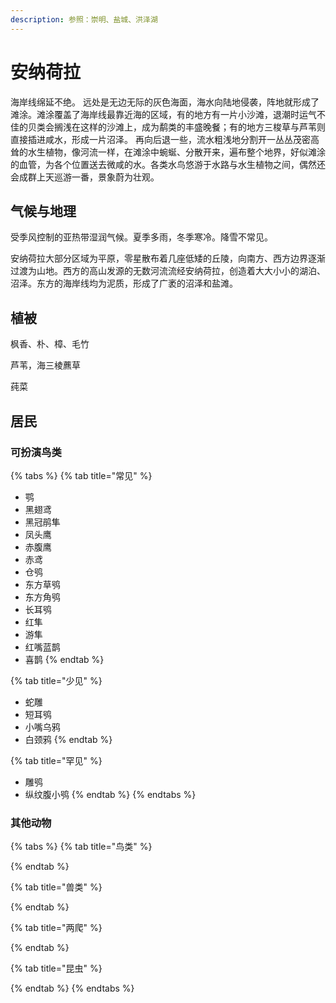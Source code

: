 ```yaml
---
description: 参照：崇明、盐城、洪泽湖
---
```


# 安纳荷拉

海岸线绵延不绝。 远处是无边无际的灰色海面，海水向陆地侵袭，阵地就形成了滩涂。滩涂覆盖了海岸线最靠近海的区域，有的地方有一片小沙滩，退潮时运气不佳的贝类会搁浅在这样的沙滩上，成为鹬类的丰盛晚餐；有的地方三梭草与芦苇则直接插进咸水，形成一片沼泽。 再向后退一些，流水粗浅地分割开一丛丛茂密高耸的水生植物，像河流一样，在滩涂中蜿蜒、分散开来，遍布整个地界，好似滩涂的血管，为各个位置送去微咸的水。各类水鸟悠游于水路与水生植物之间，偶然还会成群上天巡游一番，景象蔚为壮观。

## 气候与地理  <a id="qi-hou"></a>

受季风控制的亚热带湿润气候。夏季多雨，冬季寒冷。降雪不常见。

‌安纳荷拉大部分区域为平原，零星散布着几座低矮的丘陵，向南方、西方边界逐渐过渡为山地。西方的高山发源的无数河流流经安纳荷拉，创造着大大小小的湖泊、沼泽。东方的海岸线均为泥质，形成了广袤的沼泽和盐滩。

## 植被 <a id="zhi-bei"></a>

枫香、朴、樟、毛竹

芦苇，海三棱藨草

莼菜

## 居民 <a id="ju-min"></a>

### 可扮演鸟类 <a id="ke-ban-yan-niao-lei"></a>

{% tabs %}
{% tab title="常见" %}
* 鹗
* 黑翅鸢
* 黑冠鹃隼
* 凤头鹰
* 赤腹鹰
* 赤鸢
* 仓鸮
* 东方草鸮
* 东方角鸮
* 长耳鸮
* 红隼
* 游隼
* 红嘴蓝鹊
* 喜鹊
{% endtab %}

{% tab title="少见" %}
* 蛇雕
* 短耳鸮
* 小嘴乌鸦
* 白颈鸦
{% endtab %}

{% tab title="罕见" %}
* 雕鸮
* 纵纹腹小鸮
{% endtab %}
{% endtabs %}

### 其他动物 <a id="qi-ta-dong-wu"></a>

{% tabs %}
{% tab title="鸟类" %}

{% endtab %}

{% tab title="兽类" %}

{% endtab %}

{% tab title="两爬" %}

{% endtab %}

{% tab title="昆虫" %}

{% endtab %}
{% endtabs %}

